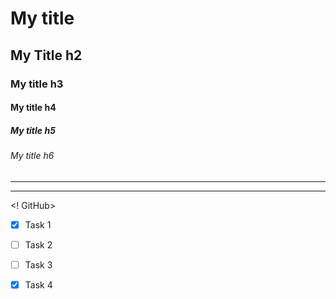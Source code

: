 # My title 
## My Title h2
### My title h3
#### My title h4
##### My title h5
###### My title h6
---
___

<! GitHub>

* [X] Task 1

* [ ] Task 2

* [ ] Task 3

* [X] Task 4
